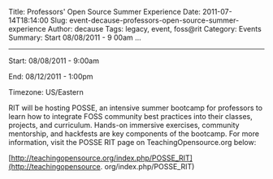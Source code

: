 Title: Professors' Open Source Summer Experience
Date: 2011-07-14T18:14:00
Slug: event-decause-professors-open-source-summer-experience
Author: decause
Tags: legacy, event, foss@rit
Category: Events
Summary: Start  08/08/2011 - 9 00am ... 

---
Start: 08/08/2011 - 9:00am

End: 08/12/2011 - 1:00pm

Timezone: US/Eastern

RIT will be hosting POSSE, an intensive summer bootcamp for professors to
learn how to integrate FOSS community best practices into their classes,
projects, and curriculum. Hands-on immersive exercises, community mentorship,
and hackfests are key components of the bootcamp. For more information, visit
the POSSE RIT page on TeachingOpensource.org below:

[http://teachingopensource.org/index.php/POSSE_RIT](http://teachingopensource.
org/index.php/POSSE_RIT)

